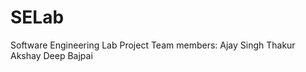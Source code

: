 # SELab
Software Engineering Lab Project
Team members: Ajay Singh Thakur
              Akshay Deep Bajpai
